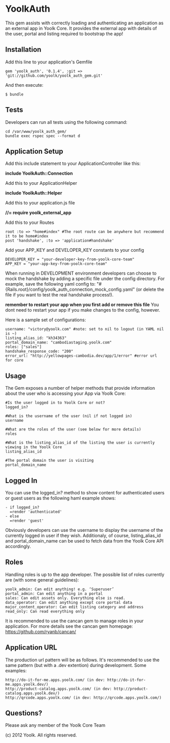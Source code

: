 # YoolkAuth

This gem assists with correctly loading and authenticating an application as an external app in Yoolk Core. It provides the external app with details of the user, portal and listing required to bootstrap the app!

## Installation

Add this line to your application's Gemfile

    gem 'yoolk_auth', '0.1.4', :git => 'git://github.com/yoolk/yoolk_auth_gem.git'

And then execute:

    $ bundle

## Tests

Developers can run all tests using the following command:

    cd /var/www/yoolk_auth_gem/
    bundle exec rspec spec --format d

## Application Setup

Add this include statement to your ApplicationController like this:
    
  __include YoolkAuth::Connection__

Add this to your ApplicationHelper

  __include YoolkAuth::Helper__

Add this to your application.js file

  __//= require yoolk_external_app__

Add this to your Routes

    root :to => "home#index" #The root route can be anywhere but recommend it to be home#index
    post 'handshake', :to => 'application#handshake'

Add your APP_KEY and DEVELOPER_KEY constants to your config

    DEVELOPER_KEY = "your-developer-key-from-yoolk-core-team"
    APP_KEY = "your-app-key-from-yoolk-core-team"

When running in DEVELOPMENT environment developers can choose to mock the handshake by adding a specific file under the config directory.
For example, save the following yaml config to: "#{Rails.root}/config/yoolk_auth_connection_mock_config.yaml" (or delete the file if you want to test the real handshake process!).

__remember to restart your app when you first add or remove this file__ You dont need to restart your app if you make changes to the config, however.

Here is a sample set of configurations:

    username: "victory@yoolk.com" #note: set to nil to logout (in YAML nil is ~)
    listing_alias_id: "kh34363"
    portal_domain_name: "cambodiastaging.yoolk.com"
    roles: ["sales"]
    handshake_response_code: "200"
    error_url: "http://yellowpages-cambodia.dev/app/1/error" #error url for core

## Usage

The Gem exposes a number of helper methods that provide information about the user who is accessing your App via Yoolk Core:

    #Is the user logged in to Yoolk Core or not?
    logged_in?

    #What is the username of the user (nil if not logged in)
    username

    #What are the roles of the user (see below for more details)
    roles

    #What is the listing_alias_id of the listing the user is currently viewing in the Yoolk Core
    listing_alias_id

    #The portal domain the user is visiting
    portal_domain_name

## Logged In

You can use the logged_in? method to show content for authenticated users or guest users as the following haml example shows:

    - if logged_in?
      =render 'authenticated'
    - else
      =render 'guest'

Obviously developers can use the username to display the username of the currently logged in user if they wish. Additionaly, of course, listing_alias_id and portal_domain_name can be used to fetch data from the Yoolk Core API accordingly.

## Roles

Handling roles is up to the app developer. The possible list of roles currently are (with some general guidelines):

    yoolk_admin: Can edit anything! e.g. ‘Superuser’
    portal_admin: Can edit anything in a portal
    sales: Can edit assets only. Everything else is read.
    data_operator: Can edit anything except core portal data
    major_content_operator: Can edit listing category and address
    read_only: Can read everything only

It is recommended to use the cancan gem to manage roles in your application. For more details see the cancan gem homepage: <https://github.com/ryanb/cancan/>

## Application URL

The production url pattern will be as follows. It's recommended to use the same pattern (but with a .dev extention) during development. Some examples:

    http://do-it-for-me.apps.yoolk.com/ (in dev: http://do-it-for-me.apps.yoolk.dev/)
    http://product-catalog.apps.yoolk.com/ (in dev: http://product-catalog.apps.yoolk.dev/)
    http://qrcode.apps.yoolk.com/ (in dev: http://qrcode.apps.yoolk.com/)

## Questions?

Please ask any member of the Yoolk Core Team

(c) 2012 Yoolk. All rights reserved.